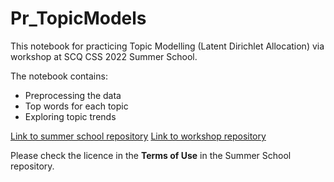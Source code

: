 # Pr_TopicModels
This notebook for practicing Topic Modelling (Latent Dirichlet Allocation) via workshop at SCQ CSS 2022 Summer School.

The notebook contains:
+ Preprocessing the data
+ Top words for each topic
+ Exploring topic trends

[Link to summer school repository](https://github.com/socialcomquant/summer-school-2022)
[Link to workshop repository](https://github.com/socialcomquant/summer-school-2022/tree/main/Day2_Lokmanoglu_TextMiningR)

Please check the licence in the **Terms of Use** in the Summer School repository.

